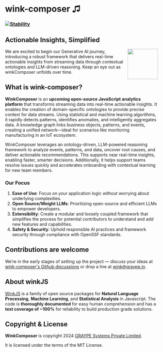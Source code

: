 # wink-composer ♫

### [![Stability](https://img.shields.io/badge/stability-1--experimental-orange.svg)](https://nodejs.org/api/documentation.html#documentation_stability_index)

## Actionable Insights, Simplified


[<img align="right" src="https://decisively.github.io/wink-logos/logo-title.png" width="100px" >](http://winkjs.org/)


We are excited to begin our Generative AI journey, introducing a robust framework that delivers real-time actionable insights from streaming data through contextual ontologies and LLM-driven reasoning. Keep an eye out as winkComposer unfolds over time.

## What is wink-composer?

**WinkComposer** is an **upcoming open-source JavaScript analytics platform** that transforms streaming data into real-time actionable insights. It enables the creation of domain-specific ontologies to provide precise context for data streams. Using statistical and machine learning algorithms, it rapidly detects patterns, identifies anomalies, and intelligently aggregates data. A knowledge graph links business objects, patterns, and events, creating a unified network—ideal for scenarios like monitoring manufacturing in an IoT ecosystem.

WinkComposer leverages an ontology-driven, LLM-powered reasoning framework to analyze events, patterns, and data, uncover root causes, and deliver actionable recommendations. This supports near real-time insights, enabling faster, smarter decisions. Additionally, it helps support teams resolve issues quickly and accelerates onboarding with contextual learning for new team members.
	

### Our Focus
1. **Ease of Use**: Focus on your application logic without worrying about underlying complexities.
1. **Open Source/Weight LLMs**: Prioritizing open-source and efficient LLMs to empower developers.
2. **Extensibility**: Create a modular and loosely coupled framework that simplifies the process for potential contributors to understand and add new features and capabilities.
3. **Safety & Security**: Uphold responsible AI practices and framework security through compliance with OpenSSF standards.

## Contributions are welcome
We’re in the early stages of setting up the project — discuss your ideas at [wink-composer's Github discussions](https://github.com/winkjs/wink-composer/discussions) or drop a line at wink@graype.in. 

## About winkJS
[WinkJS](https://github.com/winkjs) is a family of open source packages for **Natural Language Processing**, **Machine Learning**, and **Statistical Analysis** in Javascript. The code is **thoroughly documented** for easy human comprehension and has a **test coverage of ~100%** for reliability to build production grade solutions.

## Copyright & License

**WinkComposer** is copyright 2024 [GRAYPE Systems Private Limited](https://graype.in/).

It is licensed under the terms of the MIT License.
